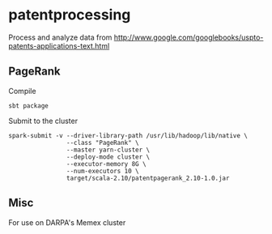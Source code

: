 # patentprocessing
Process and analyze data from http://www.google.com/googlebooks/uspto-patents-applications-text.html 

## PageRank
Compile
```
sbt package
```  

Submit to the cluster
```
spark-submit -v --driver-library-path /usr/lib/hadoop/lib/native \
                --class "PageRank" \
                --master yarn-cluster \
                --deploy-mode cluster \
                --executor-memory 8G \
                --num-executors 10 \
                target/scala-2.10/patentpagerank_2.10-1.0.jar
```

## Misc
For use on DARPA's Memex cluster
